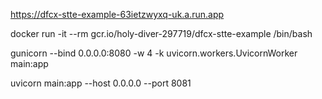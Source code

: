 https://dfcx-stte-example-63ietzwyxq-uk.a.run.app

docker run -it --rm gcr.io/holy-diver-297719/dfcx-stte-example /bin/bash

gunicorn --bind 0.0.0.0:8080 -w 4 -k uvicorn.workers.UvicornWorker main:app 

uvicorn main:app --host 0.0.0.0 --port 8081